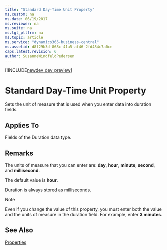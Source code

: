 ```yaml
---
title: "Standard Day-Time Unit Property"
ms.custom: na
ms.date: 06/19/2017
ms.reviewer: na
ms.suite: na
ms.tgt_pltfrm: na
ms.topic: article
ms.service: "dynamics365-business-central"
ms.assetid: d8f29b3d-868c-41a5-af46-2fd484c7a0ce
caps.latest.revision: 6
author: SusanneWindfeldPedersen
---
```


[!INCLUDE[newdev_dev_preview](../includes/newdev_dev_preview.md)]

# Standard Day-Time Unit Property
Sets the unit of measure that is used when you enter data into duration fields.  
  
## Applies To  
 Fields of the Duration data type.  
  
## Remarks  
 The units of measure that you can enter are: **day**, **hour**, **minute**, **second**, and **millisecond**.  
  
 The default value is **hour**.  
  
 Duration is always stored as milliseconds.  
  
> [!NOTE]  
>  Even if you change the value of this property, you must enter both the value and the units of measure in the duration field. For example, enter **3 minutes**.  
  
## See Also  
 [Properties](devenv-properties.md)